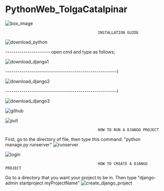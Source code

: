 # PythonWeb_TolgaCatalpinar

![box_image](https://user-images.githubusercontent.com/34005953/61232508-1b9fad00-a737-11e9-943a-9e3d7708912d.png)


                                             INSTALLATION GUIDE
                                                      
                                                      

![download_python](https://user-images.githubusercontent.com/34005953/61233681-c2854880-a739-11e9-8221-e5b3dca1ba53.PNG)




---------------------- open cmd and type as follows;

![download_django1](https://user-images.githubusercontent.com/34005953/61233713-daf56300-a739-11e9-9aa3-c97838383ba0.PNG)

-------------------------------------------------------l

![download_django2](https://user-images.githubusercontent.com/34005953/61233715-dd57bd00-a739-11e9-8aec-a5b4ae550d49.PNG)

-------------------------------------------------------l

![download_django3](https://user-images.githubusercontent.com/34005953/61233719-dfba1700-a739-11e9-84aa-9c0537a0757c.PNG)

![github](https://user-images.githubusercontent.com/34005953/61233730-e779bb80-a739-11e9-9a5c-5015c1aaa6fb.PNG)

![pull](https://user-images.githubusercontent.com/34005953/61233735-ea74ac00-a739-11e9-95f1-9cf4c4b6c1f8.png)




                                             HOW TO RUN A DJANGO PROJECT
                                                        
First, go to the directory of file, then type this command: "python manage.py runserver"
![runserver](https://user-images.githubusercontent.com/34005953/61234365-8e128c00-a73b-11e9-8633-43fa3ff1f59f.PNG)

![login](https://user-images.githubusercontent.com/34005953/61234650-4b04e880-a73c-11e9-9997-d6769c281759.PNG)

                                             HOW TO CREATE A DJANGO PROJECT
                                                        
Go to a directory that you want your project to be in. Then type "django-admin startproject myProjectName"
![create_django_project](https://user-images.githubusercontent.com/34005953/61234371-936fd680-a73b-11e9-8fff-ee0b5e438063.PNG)
